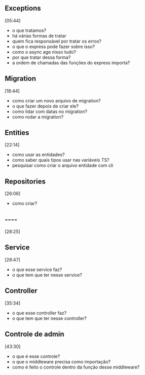 ## Exceptions

[05:44]

- o que tratamos?
- há várias formas de tratar
- quem fica responsável por tratar os erros?
- o que o express pode fazer sobre isso?
- como o async age nisso tudo?
- por que tratar dessa forma?
- a ordem de chamadas das funções do express importa?

## Migration

[18:44]

- como criar um novo arquivo de migration?
- o que fazer depois de criar ele?
- como lidar com datas no migration?
- como rodar a migration?

## Entities

[22:14]

- como usar as entidades?
- como saber quais tipos usar nas variáveis TS?
- pesquisar como criar o arquivo entidade com cli

## Repositories

[26:06]

- como criar?

## ----

[28:25]

## Service

[28:47]

- o que esse service faz?
- o que tem que ter nesse service?

## Controller

[35:34]

- o que esse controller faz?
- o que tem que ter nesse controller?

## Controle de admin

[43:30]

- o que é esse controle?
- o que o middleware precisa como importação?
- como é feito o controle dentro da função desse middleware?
